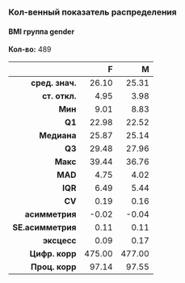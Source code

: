 ### Кол-венный показатель распределения  
#### BMI группа gender  
**Кол-во:** 489  

|            &nbsp; |      F |      M |
|------------------:|-------:|-------:|
|   **сред. знач.** |  26.10 |  25.31 |
|     **ст. откл.** |   4.95 |   3.98 |
|           **Mин** |   9.01 |   8.83 |
|            **Q1** |  22.98 |  22.52 |
|       **Mедиана** |  25.87 |  25.14 |
|            **Q3** |  29.48 |  27.96 |
|          **Mакс** |  39.44 |  36.76 |
|           **MAD** |   4.75 |   4.02 |
|           **IQR** |   6.49 |   5.44 |
|            **CV** |   0.19 |   0.16 |
|    **асимметрия** |  -0.02 |  -0.04 |
| **SE.асимметрия** |   0.11 |   0.11 |
|       **эксцесс** |   0.09 |   0.17 |
|    **Цифр. корр** | 475.00 | 477.00 |
|    **Проц. корр** |  97.14 |  97.55 |
